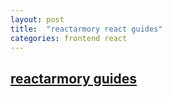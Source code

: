 ```yaml
---
layout: post
title:  "reactarmory react guides"
categories: frontend react
---
```


## [reactarmory guides](https://reactarmory.com/guides/learn-react-by-itself/react-basics)



